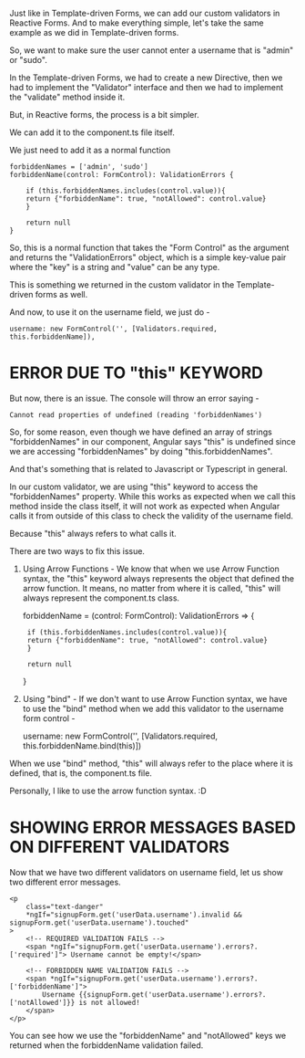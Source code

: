 Just like in Template-driven Forms, we can add our custom validators in Reactive Forms. And to make everything simple, let's take the same example as we did in Template-driven forms. 

So, we want to make sure the user cannot enter a username that is "admin" or "sudo".

In the Template-driven Forms, we had to create a new Directive, then we had to implement the "Validator" interface and then we had to implement the "validate" method inside it. 

But, in Reactive forms, the process is a bit simpler.

We can add it to the component.ts file itself. 

We just need to add it as a normal function 

    forbiddenNames = ['admin', 'sudo']
    forbiddenName(control: FormControl): ValidationErrors {

        if (this.forbiddenNames.includes(control.value)){
        return {"forbiddenName": true, "notAllowed": control.value}
        }

        return null
    }

So, this is a normal function that takes the "Form Control" as the argument and returns the "ValidationErrors" object, which is a simple key-value pair where the "key" is a string and "value" can be any type.

This is something we returned in the custom validator in the Template-driven forms as well.

And now, to use it on the username field, we just do -

    username: new FormControl('', [Validators.required, this.forbiddenName]),


# ERROR DUE TO "this" KEYWORD

But now, there is an issue. The console will throw an error saying - 

    Cannot read properties of undefined (reading 'forbiddenNames')


So, for some reason, even though we have defined an array of strings "forbiddenNames" in our component, Angular says "this" is undefined since we are accessing "forbiddenNames" by doing "this.forbiddenNames".

And that's something that is related to Javascript or Typescript in general.

In our custom validator, we are using "this" keyword to access the "forbiddenNames" property. While this works as expected when we call this method inside the class itself, it will not work as expected when Angular calls it from outside of this class to check the validity of the username field.

Because "this" always refers to what calls it. 

There are two ways to fix this issue.

1. Using Arrow Functions - We know that when we use Arrow Function syntax, the "this" keyword always represents the object that defined the arrow function. It means, no matter from where it is called, "this" will always represent the component.ts class.

    forbiddenName = (control: FormControl): ValidationErrors => {

        if (this.forbiddenNames.includes(control.value)){
        return {"forbiddenName": true, "notAllowed": control.value}
        }

        return null
    }

2. Using "bind" - If we don't want to use Arrow Function syntax, we have to use the "bind" method when we add this validator to the username form control - 
   
   username: new FormControl('', [Validators.required, this.forbiddenName.bind(this)])

When we use "bind" method, "this" will always refer to the place where it is defined, that is, the component.ts file.

Personally, I like to use the arrow function syntax. :D

# SHOWING ERROR MESSAGES BASED ON DIFFERENT VALIDATORS

Now that we have two different validators on username field, let us show two different error messages.

    <p
        class="text-danger"
        *ngIf="signupForm.get('userData.username').invalid && signupForm.get('userData.username').touched"
    >
        <!-- REQUIRED VALIDATION FAILS -->
        <span *ngIf="signupForm.get('userData.username').errors?.['required']"> Username cannot be empty!</span>
            
        <!-- FORBIDDEN NAME VALIDATION FAILS -->
        <span *ngIf="signupForm.get('userData.username').errors?.['forbiddenName']">
            Username {{signupForm.get('userData.username').errors?.['notAllowed']}} is not allowed!
        </span>
    </p>

You can see how we use the "forbiddenName" and "notAllowed" keys we returned when the forbiddenName validation failed.

